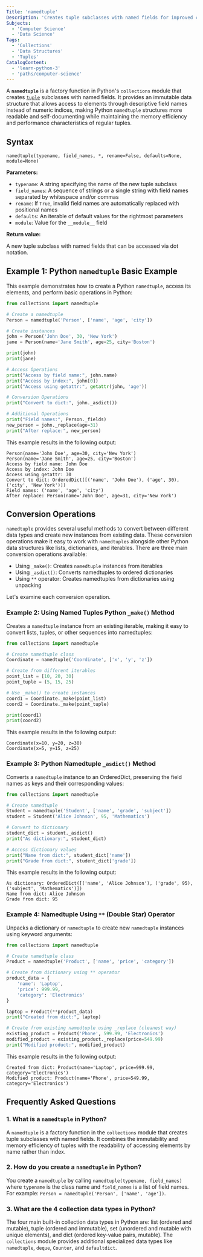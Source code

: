 ```yaml
---
Title: 'namedtuple'
Description: 'Creates tuple subclasses with named fields for improved code readability in Python namedtuple structures.'
Subjects:
  - 'Computer Science'
  - 'Data Science'
Tags:
  - 'Collections'
  - 'Data Structures'
  - 'Tuples'
CatalogContent:
  - 'learn-python-3'
  - 'paths/computer-science'
---
```


A **`namedtuple`** is a factory function in Python's `collections` module that creates [`tuple`](https://www.codecademy.com/resources/docs/python/tuples) subclasses with named fields. It provides an immutable data structure that allows access to elements through descriptive field names instead of numeric indices, making Python `namedtuple` structures more readable and self-documenting while maintaining the memory efficiency and performance characteristics of regular tuples.

## Syntax

```pseudo
namedtuple(typename, field_names, *, rename=False, defaults=None, module=None)
```

**Parameters:**

- `typename`: A string specifying the name of the new tuple subclass
- `field_names`: A sequence of strings or a single string with field names separated by whitespace and/or commas
- `rename`: If `True`, invalid field names are automatically replaced with positional names
- `defaults`: An iterable of default values for the rightmost parameters
- `module`: Value for the `__module__` field

**Return value:**

A new tuple subclass with named fields that can be accessed via dot notation.

## Example 1: Python `namedtuple` Basic Example

This example demonstrates how to create a Python `namedtuple`, access its elements, and perform basic operations in Python:

```py
from collections import namedtuple

# Create a namedtuple
Person = namedtuple('Person', ['name', 'age', 'city'])

# Create instances
john = Person('John Doe', 30, 'New York')
jane = Person(name='Jane Smith', age=25, city='Boston')

print(john)
print(jane)

# Access Operations
print("Access by field name:", john.name)
print("Access by index:", john[0])
print("Access using getattr:", getattr(john, 'age'))

# Conversion Operations
print("Convert to dict:", john._asdict())

# Additional Operations
print("Field names:", Person._fields)
new_person = john._replace(age=31)
print("After replace:", new_person)
```

This example results in the following output:

```shell
Person(name='John Doe', age=30, city='New York')
Person(name='Jane Smith', age=25, city='Boston')
Access by field name: John Doe
Access by index: John Doe
Access using getattr: 30
Convert to dict: OrderedDict([('name', 'John Doe'), ('age', 30), ('city', 'New York')])
Field names: ('name', 'age', 'city')
After replace: Person(name='John Doe', age=31, city='New York')
```

## Conversion Operations

`namedtuple` provides several useful methods to convert between different data types and create new instances from existing data. These conversion operations make it easy to work with `namedtuples` alongside other Python data structures like lists, dictionaries, and iterables. There are three main conversion operations available:

- Using `_make()`: Creates `namedtuple` instances from iterables
- Using `_asdict()`: Converts namedtuples to ordered dictionaries
- Using `**` operator: Creates namedtuples from dictionaries using unpacking

Let's examine each conversion operation.

### Example 2: Using Named Tuples Python `_make()` Method

Creates a `namedtuple` instance from an existing iterable, making it easy to convert lists, tuples, or other sequences into namedtuples:

```py
from collections import namedtuple

# Create namedtuple class
Coordinate = namedtuple('Coordinate', ['x', 'y', 'z'])

# Create from different iterables
point_list = [10, 20, 30]
point_tuple = (5, 15, 25)

# Use _make() to create instances
coord1 = Coordinate._make(point_list)
coord2 = Coordinate._make(point_tuple)

print(coord1)
print(coord2)
```

This example results in the following output:

```shell
Coordinate(x=10, y=20, z=30)
Coordinate(x=5, y=15, z=25)
```

### Example 3: Python Namedtuple `_asdict()` Method

Converts a `namedtuple` instance to an OrderedDict, preserving the field names as keys and their corresponding values:

```py
from collections import namedtuple

# Create namedtuple
Student = namedtuple('Student', ['name', 'grade', 'subject'])
student = Student('Alice Johnson', 95, 'Mathematics')

# Convert to dictionary
student_dict = student._asdict()
print("As dictionary:", student_dict)

# Access dictionary values
print("Name from dict:", student_dict['name'])
print("Grade from dict:", student_dict['grade'])
```

This example results in the following output:

```shell
As dictionary: OrderedDict([('name', 'Alice Johnson'), ('grade', 95), ('subject', 'Mathematics')])
Name from dict: Alice Johnson
Grade from dict: 95
```

### Example 4: Namedtuple Using `**` (Double Star) Operator

Unpacks a dictionary or `namedtuple` to create new `namedtuple` instances using keyword arguments:

```py
from collections import namedtuple

# Create namedtuple class
Product = namedtuple('Product', ['name', 'price', 'category'])

# Create from dictionary using ** operator
product_data = {
    'name': 'Laptop',
    'price': 999.99,
    'category': 'Electronics'
}

laptop = Product(**product_data)
print("Created from dict:", laptop)

# Create from existing namedtuple using _replace (cleanest way)
existing_product = Product('Phone', 599.99, 'Electronics')
modified_product = existing_product._replace(price=549.99)
print("Modified product:", modified_product)
```

This example results in the following output:

```shell
Created from dict: Product(name='Laptop', price=999.99, category='Electronics')
Modified product: Product(name='Phone', price=549.99, category='Electronics')
```

## Frequently Asked Questions

### 1. What is a `namedtuple` in Python?

A `namedtuple` is a factory function in the `collections` module that creates tuple subclasses with named fields. It combines the immutability and memory efficiency of tuples with the readability of accessing elements by name rather than index.

### 2. How do you create a `namedtuple` in Python?

You create a `namedtuple` by calling `namedtuple(typename, field_names)` where `typename` is the class name and `field_names` is a list of field names. For example: `Person = namedtuple('Person', ['name', 'age'])`.

### 3. What are the 4 collection data types in Python?

The four main built-in collection data types in Python are: list (ordered and mutable), tuple (ordered and immutable), set (unordered and mutable with unique elements), and dict (ordered key-value pairs, mutable). The `collections` module provides additional specialized data types like `namedtuple`, `deque`, `Counter`, and `defaultdict`.

